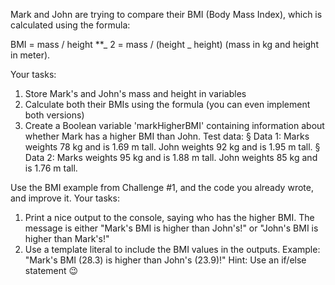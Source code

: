Mark and John are trying to compare their BMI (Body Mass Index), which is
calculated using the formula:

BMI = mass / height \*\*_ 2 = mass / (height _ height) (mass in kg
and height in meter).

Your tasks:

1. Store Mark's and John's mass and height in variables
2. Calculate both their BMIs using the formula (you can even implement both
   versions)
3. Create a Boolean variable 'markHigherBMI' containing information about
   whether Mark has a higher BMI than John.
   Test data:
   § Data 1: Marks weights 78 kg and is 1.69 m tall. John weights 92 kg and is 1.95
   m tall.
   § Data 2: Marks weights 95 kg and is 1.88 m tall. John weights 85 kg and is 1.76
   m tall.

Use the BMI example from Challenge #1, and the code you already wrote, and
improve it.
Your tasks:

1. Print a nice output to the console, saying who has the higher BMI. The message
   is either "Mark's BMI is higher than John's!" or "John's BMI is higher than Mark's!"
2. Use a template literal to include the BMI values in the outputs. Example: "Mark's
   BMI (28.3) is higher than John's (23.9)!"
   Hint: Use an if/else statement 😉
